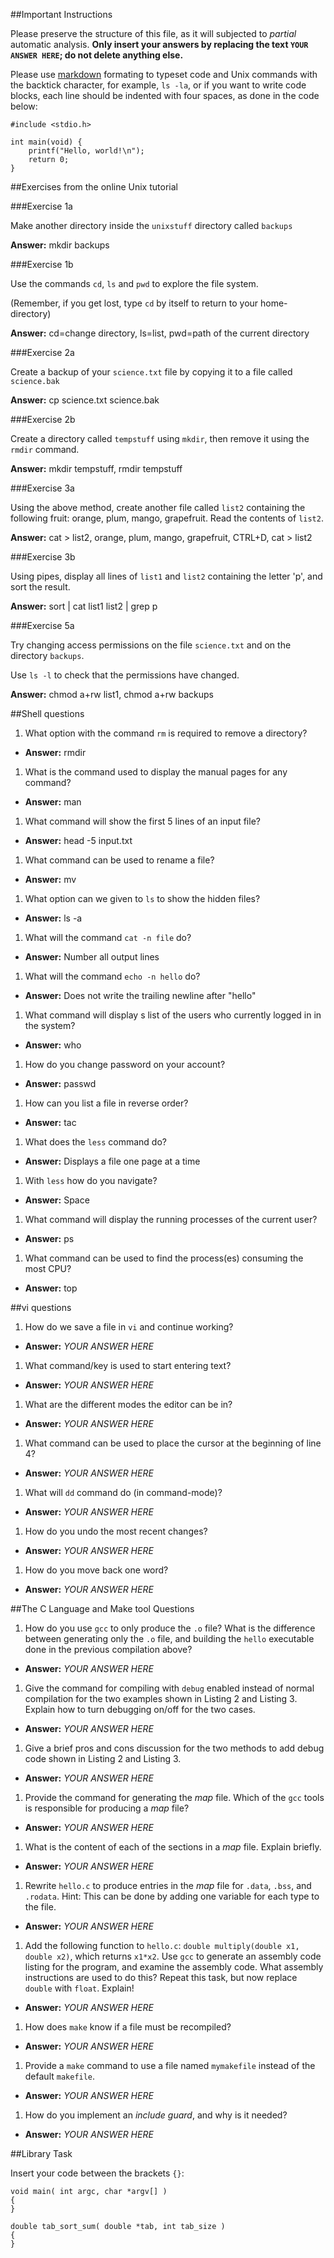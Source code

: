 ##Important Instructions

Please preserve the structure of this file, as it will subjected to *partial*
automatic analysis. **Only insert your answers by replacing the text `YOUR ANSWER HERE`; do not delete anything else.** 

Please use [markdown](https://help.github.com/articles/markdown-basics) formating to typeset code and Unix commands with the backtick character, for example, `ls -la`, or if you want to write code blocks, each line should be indented with four spaces, as done in the code below:

    #include <stdio.h>
    
    int main(void) {
    	printf("Hello, world!\n");
    	return 0;
    }


##Exercises from the online Unix tutorial

###Exercise 1a

Make another directory inside the `unixstuff` directory called `backups`

**Answer:** mkdir backups

###Exercise 1b

Use the commands `cd`, `ls` and `pwd` to explore the file system.

(Remember, if you get lost, type `cd` by itself to return to your home-directory)

**Answer:** cd=change directory, ls=list, pwd=path of the current directory

###Exercise 2a

Create a backup of your `science.txt` file by copying it to a file called `science.bak`

**Answer:** cp science.txt science.bak

###Exercise 2b

Create a directory called `tempstuff` using `mkdir`, then remove it using the `rmdir` command.

**Answer:** mkdir tempstuff, rmdir tempstuff

###Exercise 3a

Using the above method, create another file called `list2` containing the following fruit: orange, plum, mango, grapefruit. Read the contents of `list2`.

**Answer:** cat > list2, orange, plum, mango, grapefruit, CTRL+D, cat > list2

###Exercise 3b

Using pipes, display all lines of `list1` and `list2` containing the letter 'p', and sort the result.

**Answer:** sort | cat list1 list2 | grep p

###Exercise 5a

Try changing access permissions on the file `science.txt` and on the directory `backups`.

Use `ls -l` to check that the permissions have changed.

**Answer:** chmod a+rw list1, chmod a+rw backups

##Shell questions

1. What option with the command `rm` is required to remove a directory?
  - **Answer:** rmdir
1. What is the command used to display the manual pages for any command?
  - **Answer:** man
1. What command will show the first 5 lines of an input file?
  - **Answer:** head -5 input.txt
1. What command can be used to rename a file?
  - **Answer:** mv
1. What option can we given to `ls` to show the hidden files?
  - **Answer:** ls -a
1. What will the command `cat -n file` do?
  - **Answer:** Number all output lines
1. What will the command `echo -n hello` do?
  - **Answer:** Does not write the trailing newline after "hello"
1. What command will display s list of the users who currently logged in in the system?
  - **Answer:** who
1. How do you change password on your account?
  - **Answer:** passwd
1. How can you list a file in reverse order?
  - **Answer:** tac
1. What does the `less` command do?
  - **Answer:** Displays a file one page at a time
1. With `less` how do you navigate?
  - **Answer:** Space
1. What command will display the running processes of the current user?
  - **Answer:** ps
1. What command can be used to find the process(es) consuming the most CPU?
  - **Answer:** top

##vi questions
1. How do we save a file in `vi` and continue working?
  - **Answer:** *YOUR ANSWER HERE*
1. What command/key is used to start entering text?
  - **Answer:** *YOUR ANSWER HERE*
1. What are the different modes the editor can be in?
  - **Answer:** *YOUR ANSWER HERE*
1. What command can be used to place the cursor at the beginning of line 4?
  - **Answer:** *YOUR ANSWER HERE*
1. What will `dd` command do (in command-mode)?
  - **Answer:** *YOUR ANSWER HERE*
1. How do you undo the most recent changes?
  - **Answer:** *YOUR ANSWER HERE*
1. How do you move back one word?
  - **Answer:** *YOUR ANSWER HERE*

##The C Language and Make tool Questions

1. How do you use `gcc` to only produce the `.o` file?  What is the difference between generating only the `.o` file, and building the `hello` executable done in the previous compilation above?
  - **Answer:** *YOUR ANSWER HERE*
1. Give the command for compiling with `debug` enabled instead of normal compilation for the two examples shown in Listing 2 and Listing 3. Explain how to turn debugging on/off for the two cases.
  - **Answer:** *YOUR ANSWER HERE*
1. Give a brief pros and cons discussion for the two methods to add debug code shown in Listing 2 and Listing 3.
  - **Answer:** *YOUR ANSWER HERE*
1. Provide the command for generating the *map* file. Which of the `gcc` tools is responsible for producing a *map* file?
  - **Answer:** *YOUR ANSWER HERE*
1. What is the content of each of the sections in a *map* file. Explain briefly.
  - **Answer:** *YOUR ANSWER HERE*
1. Rewrite `hello.c` to produce entries in the *map* file for `.data`, `.bss`, and `.rodata`. Hint: This can be done by adding one variable for each type to the file.
  - **Answer:** *YOUR ANSWER HERE*
1. Add the following function to `hello.c`: `double multiply(double x1, double x2)`, which returns `x1*x2`. Use `gcc` to generate an assembly code listing for the program, and examine the assembly code. What assembly instructions are used to do this? Repeat this task, but now replace `double` with `float`. Explain!
  - **Answer:** *YOUR ANSWER HERE*
1. How does `make` know if a file must be recompiled?
  - **Answer:** *YOUR ANSWER HERE*
1. Provide a `make` command to use a file named `mymakefile` instead of the default `makefile`.
  - **Answer:** *YOUR ANSWER HERE*
1. How do you implement an *include guard*, and why is it needed?
  - **Answer:** *YOUR ANSWER HERE*

##Library Task

Insert your code between the brackets `{}`:

    void main( int argc, char *argv[] )
	{
    }
    
	double tab_sort_sum( double *tab, int tab_size )
	{
	}


